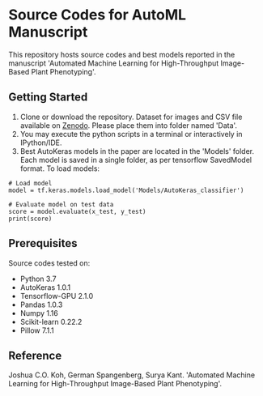 # Source Codes for AutoML Manuscript
This repository hosts source codes and best models reported in the manuscript 'Automated Machine Learning for High-Throughput 
Image-Based Plant Phenotyping'.

## Getting Started
1. Clone or download the repository. Dataset for images and CSV file available on [Zenodo]().
Please place them into folder named 'Data'.
2. You may execute the python scripts in a terminal or interactively in IPython/IDE. 
3. Best AutoKeras models in the paper are located in the 'Models' folder. Each model is saved in a single folder, 
as per tensorflow SavedModel format. To load models:

```
# Load model
model = tf.keras.models.load_model('Models/AutoKeras_classifier')

# Evaluate model on test data
score = model.evaluate(x_test, y_test)
print(score)
```

## Prerequisites
Source codes tested on:
* Python 3.7
* AutoKeras 1.0.1
* Tensorflow-GPU 2.1.0
* Pandas 1.0.3
* Numpy 1.16
* Scikit-learn 0.22.2
* Pillow 7.1.1

## Reference
Joshua C.O. Koh, German Spangenberg, Surya Kant. 'Automated Machine Learning for High-Throughput 
Image-Based Plant Phenotyping'.  

